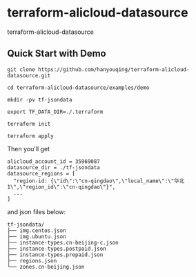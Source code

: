 # terraform-alicloud-datasource

terraform-alicloud-datasource

## Quick Start with Demo

```
git clone https://github.com/hanyouqing/terraform-alicloud-datasource.git

cd terraform-alicloud-datasource/examples/demo

mkdir -pv tf-jsondata

export TF_DATA_DIR=./.terraform

terraform init

terraform apply
```

Then you'll get

```
alicloud_account_id = 35969087
datasource_dir = ./tf-jsondata
datasource_regions = [
  "region-id: {\"id\":\"cn-qingdao\",\"local_name\":\"华北 1\",\"region_id\":\"cn-qingdao\"}",
  ...
]
```

and json files below:

```
tf-jsondata/
├── img.centos.json
├── img.ubuntu.json
├── instance-types.cn-beijing-c.json
├── instance-types.postpaid.json
├── instance-types.prepaid.json
├── regions.json
└── zones.cn-beijing.json
```